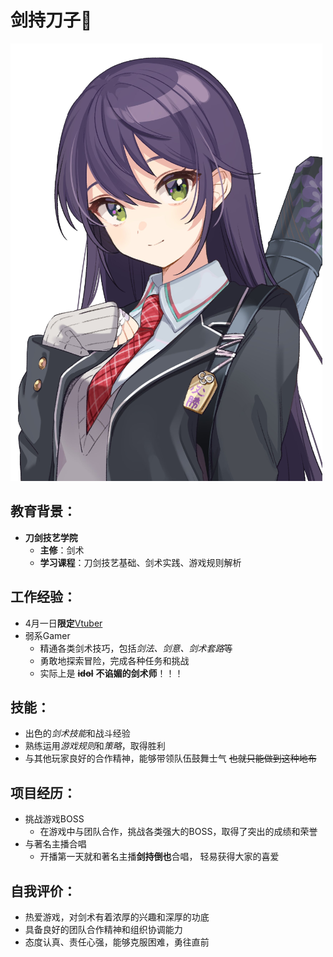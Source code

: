 

# 剑持刀子🔪

![1710377181618](.\daozi.png)

## 教育背景：

- **刀剑技艺学院**
  - **主修**：剑术
  - **学习课程**：刀剑技艺基础、剑术实践、游戏规则解析

## 工作经验：

- 4月一日**限定**[Vtuber](https://zh.wikipedia.org/wiki/VTuber)
- 弱系Gamer
  - 精通各类剑术技巧，包括*剑法、剑意、剑术套路*等
  - 勇敢地探索冒险，完成各种任务和挑战
  - 实际上是    **~~idol~~**   **不谄媚的剑术师**！！！

## 技能：

- 出色的*剑术技能*和战斗经验
- 熟练运用*游戏规则*和*策略*，取得胜利
- 与其他玩家良好的合作精神，能够带领队伍鼓舞士气   ~~也就只能做到这种地布~~

## 项目经历：

- 挑战游戏BOSS
  - 在游戏中与团队合作，挑战各类强大的BOSS，取得了突出的成绩和荣誉
- 与著名主播合唱
  - 开播第一天就和著名主播**剑持倒也**合唱， 轻易获得大家的喜爱

## 自我评价：

- 热爱游戏，对剑术有着浓厚的兴趣和深厚的功底
- 具备良好的团队合作精神和组织协调能力
- 态度认真、责任心强，能够克服困难，勇往直前